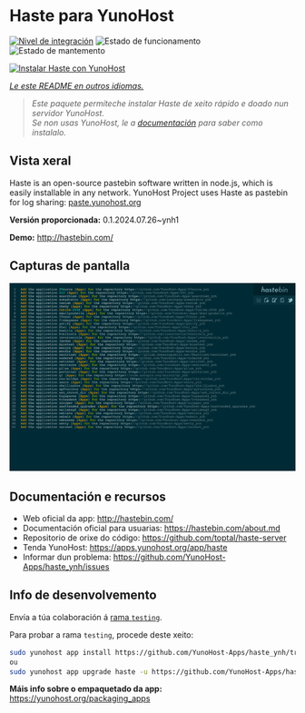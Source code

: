 <!--
NOTA: Este README foi creado automáticamente por <https://github.com/YunoHost/apps/tree/master/tools/readme_generator>
NON debe editarse manualmente.
-->

# Haste para YunoHost

[![Nivel de integración](https://dash.yunohost.org/integration/haste.svg)](https://ci-apps.yunohost.org/ci/apps/haste/) ![Estado de funcionamento](https://ci-apps.yunohost.org/ci/badges/haste.status.svg) ![Estado de mantemento](https://ci-apps.yunohost.org/ci/badges/haste.maintain.svg)

[![Instalar Haste con YunoHost](https://install-app.yunohost.org/install-with-yunohost.svg)](https://install-app.yunohost.org/?app=haste)

*[Le este README en outros idiomas.](./ALL_README.md)*

> *Este paquete permíteche instalar Haste de xeito rápido e doado nun servidor YunoHost.*  
> *Se non usas YunoHost, le a [documentación](https://yunohost.org/install) para saber como instalalo.*

## Vista xeral

Haste is an open-source pastebin software written in node.js, which is easily installable in any network. YunoHost Project uses Haste as pastebin for log sharing: [paste.yunohost.org](https://paste.yunohost.org/)


**Versión proporcionada:** 0.1.2024.07.26~ynh1

**Demo:** <http://hastebin.com/>

## Capturas de pantalla

![Captura de pantalla de Haste](./doc/screenshots/screenshot.png)

## Documentación e recursos

- Web oficial da app: <http://hastebin.com/>
- Documentación oficial para usuarias: <https://hastebin.com/about.md>
- Repositorio de orixe do código: <https://github.com/toptal/haste-server>
- Tenda YunoHost: <https://apps.yunohost.org/app/haste>
- Informar dun problema: <https://github.com/YunoHost-Apps/haste_ynh/issues>

## Info de desenvolvemento

Envía a túa colaboración á [rama `testing`](https://github.com/YunoHost-Apps/haste_ynh/tree/testing).

Para probar a rama `testing`, procede deste xeito:

```bash
sudo yunohost app install https://github.com/YunoHost-Apps/haste_ynh/tree/testing --debug
ou
sudo yunohost app upgrade haste -u https://github.com/YunoHost-Apps/haste_ynh/tree/testing --debug
```

**Máis info sobre o empaquetado da app:** <https://yunohost.org/packaging_apps>
